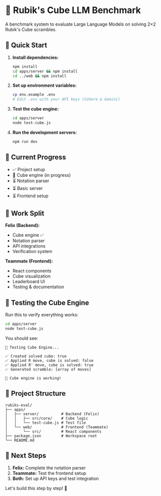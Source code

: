 # 🧊 Rubik's Cube LLM Benchmark

A benchmark system to evaluate Large Language Models on solving 2×2 Rubik's Cube scrambles.

## 🚀 Quick Start

1. **Install dependencies:**
   ```bash
   npm install
   cd apps/server && npm install
   cd ../web && npm install
   ```

2. **Set up environment variables:**
   ```bash
   cp env.example .env
   # Edit .env with your API keys (Cohere & Gemini)
   ```

3. **Test the cube engine:**
   ```bash
   cd apps/server
   node test-cube.js
   ```

4. **Run the development servers:**
   ```bash
   npm run dev
   ```

## 🎯 Current Progress

- ✅ Project setup
- 🔄 Cube engine (in progress)
- ⏳ Notation parser
- ⏳ Basic server
- ⏳ Frontend setup

## 👥 Work Split

**Felix (Backend):**
- Cube engine ✅
- Notation parser
- API integrations
- Verification system

**Teammate (Frontend):**
- React components
- Cube visualization
- Leaderboard UI
- Testing & documentation

## 🧪 Testing the Cube Engine

Run this to verify everything works:
```bash
cd apps/server
node test-cube.js
```

You should see:
```
🧊 Testing Cube Engine...

✅ Created solved cube: true
✅ Applied R move, cube is solved: false
✅ Applied R' move, cube is solved: true
✅ Generated scramble: [array of moves]

🎉 Cube engine is working!
```

## 📁 Project Structure

```
rubiks-eval/
├── apps/
│   ├── server/          # Backend (Felix)
│   │   ├── src/core/    # Cube logic
│   │   └── test-cube.js # Test file
│   └── web/             # Frontend (Teammate)
│       └── src/         # React components
├── package.json         # Workspace root
└── README.md
```

## 🎯 Next Steps

1. **Felix:** Complete the notation parser
2. **Teammate:** Test the frontend setup
3. **Both:** Set up API keys and test integration

Let's build this step by step! 🚀
